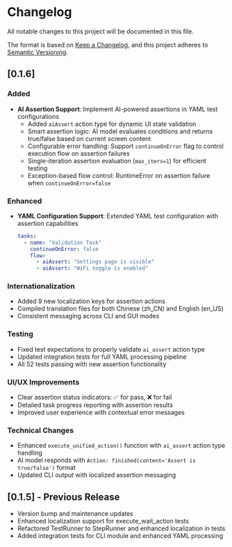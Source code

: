 # Changelog

All notable changes to this project will be documented in this file.

The format is based on [Keep a Changelog](https://keepachangelog.com/en/1.0.0/),
and this project adheres to [Semantic Versioning](https://semver.org/spec/v2.0.0.html).

## [0.1.6]

### Added
- **AI Assertion Support**: Implement AI-powered assertions in YAML test configurations
  - Added `aiAssert` action type for dynamic UI state validation
  - Smart assertion logic: AI model evaluates conditions and returns true/false based on current screen content
  - Configurable error handling: Support `continueOnError` flag to control execution flow on assertion failures
  - Single-iteration assertion evaluation (`max_iters=1`) for efficient testing
  - Exception-based flow control: RuntimeError on assertion failure when `continueOnError=false`

### Enhanced
- **YAML Configuration Support**: Extended YAML test configuration with assertion capabilities
  ```yaml
  tasks:
    - name: "Validation Task"
      continueOnError: false
      flow:
        - aiAssert: "Settings page is visible"
        - aiAssert: "WiFi toggle is enabled"
  ```

### Internationalization
- Added 9 new localization keys for assertion actions
- Compiled translation files for both Chinese (zh_CN) and English (en_US)
- Consistent messaging across CLI and GUI modes

### Testing
- Fixed test expectations to properly validate `ai_assert` action type
- Updated integration tests for full YAML processing pipeline
- All 52 tests passing with new assertion functionality

### UI/UX Improvements
- Clear assertion status indicators: ✅ for pass, ❌ for fail
- Detailed task progress reporting with assertion results
- Improved user experience with contextual error messages

### Technical Changes
- Enhanced `execute_unified_action()` function with `ai_assert` action type handling
- AI model responds with `Action: finished(content='Assert is true/false')` format
- Updated CLI output with localized assertion messaging

## [0.1.5] - Previous Release
- Version bump and maintenance updates
- Enhanced localization support for execute_wait_action tests
- Refactored TestRunner to StepRunner and enhanced localization in tests
- Added integration tests for CLI module and enhanced YAML processing